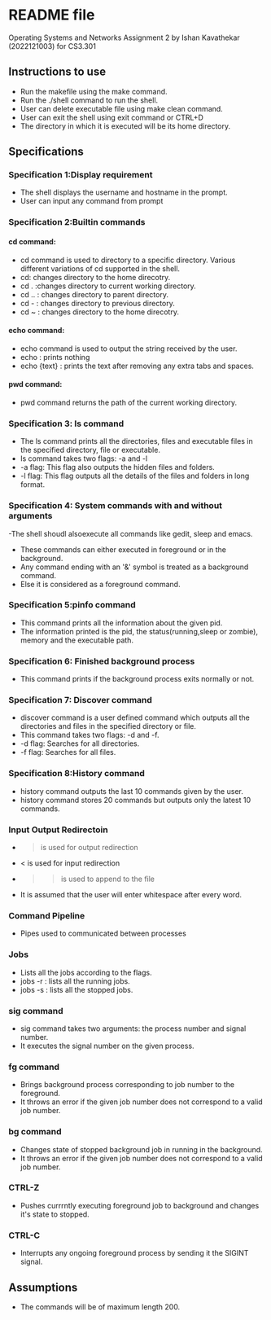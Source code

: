 
# README file
Operating Systems and Networks Assignment 2 by Ishan Kavathekar (2022121003) for CS3.301

## Instructions to use
- Run the makefile using the make command.
- Run the ./shell command to run the shell.
- User can delete executable file using make clean command.
- User can exit the shell using exit command or CTRL+D
- The directory in which it is executed will be its home directory.

## Specifications 
### Specification 1:Display requirement<br>
- The shell displays the username and hostname in the prompt.
- User can input any command from prompt

### Specification 2:Builtin commands<br>
#### cd command:
- cd command is used to directory to a specific directory. Various different variations of cd supported in the shell.
- cd: changes directory to the home direcotry.
- cd . :changes directory to current working directory.
- cd .. : changes directory to parent directory.
- cd - : changes directory to previous directory.
- cd ~ : changes directory to the home direcotry.

#### echo command:
- echo command is used to output the string received by the user.
- echo : prints nothing
- echo {text} : prints the text after removing any extra tabs and spaces.

#### pwd command:
- pwd command returns the path of the current working directory.

### Specification 3: ls command<br>
- The ls command prints all the directories, files and executable files in the specified directory, file or executable.
- ls command takes two flags: -a and -l
- -a flag: This flag also outputs the hidden files and folders.
- -l flag: This flag outputs all the details of the files and folders in long format.

### Specification 4: System commands with and without arguments<br>
-The shell shoudl alsoexecute all commands like gedit, sleep and emacs.
- These commands can either executed in foreground or in the background.
- Any command ending with an '&' symbol is treated as a background command.
- Else it is considered as a foreground command.

### Specification 5:pinfo command<br>
- This command prints all the information about the given pid.
- The information printed is the pid, the status(running,sleep or zombie), memory and the executable path.

### Specification 6: Finished background process<br>
- This command prints if the background process exits normally or not.

### Specification 7: Discover command<br>
- discover command is a user defined command which outputs all the directories and files in the specified directory or file.
- This command takes two flags: -d and -f.
- -d flag: Searches for all directories.
- -f flag: Searches for all files.


### Specification 8:History command<br>
- history command outputs the last 10 commands given by the user.
- history command stores 20 commands but outputs only the latest 10 commands.

### Input Output Redirectoin<br>
- > is used for output redirection
- < is used for input redirection
- >> is used to append to the file
- It is assumed that the user will enter whitespace after every word.

### Command Pipeline
- Pipes used to communicated between processes

### Jobs<br>
- Lists all the jobs according to the flags.
- jobs -r : lists all the running jobs.
- jobs -s : lists all the stopped jobs.

### sig command<br>
- sig command takes two arguments: the process number and signal number.
- It executes the signal number on the given process.

### fg command<br>
- Brings background process corresponding to job number to the foreground.
- It throws an error if the given job number does not correspond to a valid job number.

### bg command<br>
- Changes state of stopped background job in running in the background.
- It throws an error if the given job number does not correspond to a valid job number.

### CTRL-Z<br>
- Pushes currrntly executing foreground job to background and changes it's state to stopped.

### CTRL-C <br>
- Interrupts any ongoing foreground process by sending it the SIGINT signal.

## Assumptions<br>
- The commands will be of maximum length 200.



